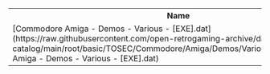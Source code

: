 <table>
<tr><th>Name</th><th>Size</th></tr>
<tr><td>
[Commodore Amiga - Demos - Various - [EXE].dat](https://raw.githubusercontent.com/open-retrogaming-archive/dat-catalog/main/root/basic/TOSEC/Commodore/Amiga/Demos/Various/[EXE]/Commodore Amiga - Demos - Various - [EXE].dat)
</td><td>318562</td></tr>
</table>
